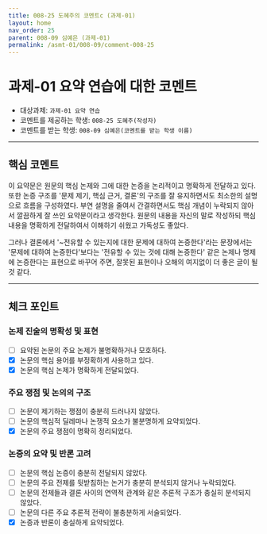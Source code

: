 ```yaml
---
title: 008-25 도혜주의 코멘트c (과제-01) 
layout: home
nav_order: 25
parent: 008-09 심예은 (과제-01)
permalink: /asmt-01/008-09/comment-008-25
---
```


# 과제-01 요약 연습에 대한 코멘트

- 대상과제: `과제-01 요약 연습`
- 코멘트를 제공하는 학생: `008-25 도혜주(작성자)` 
- 코멘트를 받는 학생: `008-09 심예은(코멘트를 받는 학생 이름)` 

---

## 핵심 코멘트

이 요약문은 원문의 핵심 논제와 그에 대한 논증을 논리적이고 명확하게 전달하고 있다. 또한 논증 구조를 '문제 제기, 핵심 근거, 결론'의 구조를 잘 유지하면서도 최소한의 설명으로 흐름을 구성하였다. 부연 설명을 줄여서 간결하면서도 핵심 개념이 누락되지 않아서 깔끔하게 잘 쓰인 요약문이라고 생각한다. 원문의 내용을 자신의 말로 작성하되 핵심 내용을 명확하게 전달하여서 이해하기 쉬웠고 가독성도 좋았다. 

그러나 결론에서 '~전유할 수 있는지에 대한 문제에 대하여 논증한다'라는 문장에서는 '문제에 대하여 논증한다'보다는 '전유할 수 있는 것에 대해 논증한다' 같은 논제나 명제에 논증한다는 표현으로 바꾸어 주면, 잘못된 표현이나 오해의 여지없이 더 좋은 글이 될 것 같다. 

---

## 체크 포인트

### 논제 진술의 명확성 및 표현  
- [ ] 요약된 논문의 주요 논제가 불명확하거나 모호하다.  
- [x] 논문의 핵심 용어를 부정확하게 사용하고 있다.  
- [x] 논문의 핵심 논제가 명확하게 전달되었다.  

### 주요 쟁점 및 논의의 구조  
- [ ] 논문이 제기하는 쟁점이 충분히 드러나지 않았다.  
- [ ] 논문의 핵심적 딜레마나 논쟁적 요소가 불분명하게 요약되었다.  
- [x] 논문의 주요 쟁점이 명확히 정리되었다.  

### 논증의 요약 및 반론 고려  
- [ ] 논문의 핵심 논증이 충분히 전달되지 않았다.  
- [ ] 논문의 주요 전제를 뒷받침하는 논거가 충분히 분석되지 않거나 누락되었다.  
- [ ] 논문의 전제들과 결론 사이의 연역적 관계와 같은 추론적 구조가 충실히 분석되지 않았다.  
- [ ] 논문의 다른 주요 추론적 전략이 불충분하게 서술되었다.
- [x] 논증과 반론이 충실하게 요약되었다. 